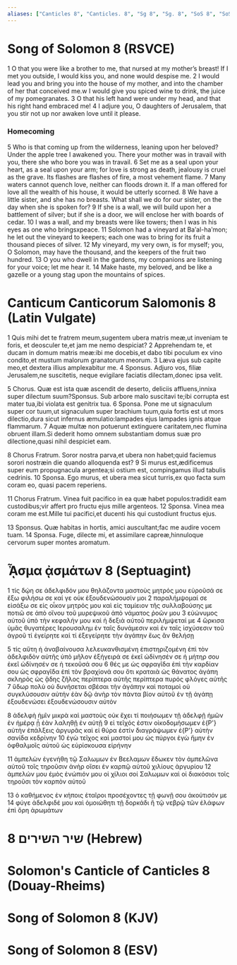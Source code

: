 ```yaml
---
aliases: ["Canticles 8", "Canticles. 8", "Sg 8", "Sg. 8", "SoS 8", "SoS. 8", "Song 8", "Song. 8"]
---
```



# Song of Solomon 8 (RSVCE)

1 O that you were like a brother to me, that nursed at my mother’s breast! If I met you outside, I would kiss you, and none would despise me.
2 I would lead you and bring you into the house of my mother, and into the chamber of her that conceived me.w I would give you spiced wine to drink, the juice of my pomegranates.
3 O that his left hand were under my head, and that his right hand embraced me!
4 I adjure you, O daughters of Jerusalem, that you stir not up nor awaken love until it please.
### Homecoming
5 Who is that coming up from the wilderness, leaning upon her beloved? Under the apple tree I awakened you. There your mother was in travail with you, there she who bore you was in travail.
6 Set me as a seal upon your heart, as a seal upon your arm; for love is strong as death, jealousy is cruel as the grave. Its flashes are flashes of fire, a most vehement flame.
7 Many waters cannot quench love, neither can floods drown it. If a man offered for love all the wealth of his house, it would be utterly scorned.
8 We have a little sister, and she has no breasts. What shall we do for our sister, on the day when she is spoken for?
9 If she is a wall, we will build upon her a battlement of silver; but if she is a door, we will enclose her with boards of cedar.
10 I was a wall, and my breasts were like towers; then I was in his eyes as one who bringsxpeace.
11 Solomon had a vineyard at Baʹal-haʹmon; he let out the vineyard to keepers; each one was to bring for its fruit a thousand pieces of silver.
12 My vineyard, my very own, is for myself; you, O Solomon, may have the thousand, and the keepers of the fruit two hundred.
13 O you who dwell in the gardens, my companions are listening for your voice; let me hear it.
14 Make haste, my beloved, and be like a gazelle or a young stag upon the mountains of spices.


# Canticum Canticorum Salomonis 8 (Latin Vulgate)

1 Quis mihi det te fratrem meum,sugentem ubera matris meæ,ut inveniam te foris, et deosculer te,et jam me nemo despiciat?
2 Apprehendam te, et ducam in domum matris meæ:ibi me docebis,et dabo tibi poculum ex vino condito,et mustum malorum granatorum meorum.
3 Læva ejus sub capite meo,et dextera illius amplexabitur me.
4 Sponsus. Adjuro vos, filiæ Jerusalem,ne suscitetis, neque evigilare faciatis dilectam,donec ipsa velit.

5 Chorus. Quæ est ista quæ ascendit de deserto, deliciis affluens,innixa super dilectum suum?Sponsus. Sub arbore malo suscitavi te;ibi corrupta est mater tua,ibi violata est genitrix tua.
6 Sponsa. Pone me ut signaculum super cor tuum,ut signaculum super brachium tuum,quia fortis est ut mors dilectio,dura sicut infernus æmulatio:lampades ejus lampades ignis atque flammarum.
7 Aquæ multæ non potuerunt extinguere caritatem,nec flumina obruent illam.Si dederit homo omnem substantiam domus suæ pro dilectione,quasi nihil despiciet eam.

8 Chorus Fratrum. Soror nostra parva,et ubera non habet;quid faciemus sorori nostræin die quando alloquenda est?
9 Si murus est,ædificemus super eum propugnacula argentea;si ostium est, compingamus illud tabulis cedrinis.
10 Sponsa. Ego murus, et ubera mea sicut turris,ex quo facta sum coram eo, quasi pacem reperiens.

11 Chorus Fratrum. Vinea fuit pacifico in ea quæ habet populos:tradidit eam custodibus;vir affert pro fructu ejus mille argenteos.
12 Sponsa. Vinea mea coram me est.Mille tui pacifici,et ducenti his qui custodiunt fructus ejus.

13 Sponsus. Quæ habitas in hortis, amici auscultant;fac me audire vocem tuam.
14 Sponsa. Fuge, dilecte mi, et assimilare capreæ,hinnuloque cervorum super montes aromatum.


# ᾎσμα ᾀσμάτων 8 (Septuagint)

1 τίς δῴη σε ἀδελφιδόν μου θηλάζοντα μαστοὺς μητρός μου εὑροῦσά σε ἔξω φιλήσω σε καί γε οὐκ ἐξουδενώσουσίν μοι
2 παραλήμψομαί σε εἰσάξω σε εἰς οἶκον μητρός μου καὶ εἰς ταμίειον τῆς συλλαβούσης με ποτιῶ σε ἀπὸ οἴνου τοῦ μυρεψικοῦ ἀπὸ νάματος ῥοῶν μου
3 εὐώνυμος αὐτοῦ ὑπὸ τὴν κεφαλήν μου καὶ ἡ δεξιὰ αὐτοῦ περιλήμψεταί με
4 ὥρκισα ὑμᾶς θυγατέρες Ιερουσαλημ ἐν ταῖς δυνάμεσιν καὶ ἐν ταῖς ἰσχύσεσιν τοῦ ἀγροῦ τί ἐγείρητε καὶ τί ἐξεγείρητε τὴν ἀγάπην ἕως ἂν θελήσῃ

5 τίς αὕτη ἡ ἀναβαίνουσα λελευκανθισμένη ἐπιστηριζομένη ἐπὶ τὸν ἀδελφιδὸν αὐτῆς ὑπὸ μῆλον ἐξήγειρά σε ἐκεῖ ὠδίνησέν σε ἡ μήτηρ σου ἐκεῖ ὠδίνησέν σε ἡ τεκοῦσά σου
6 θές με ὡς σφραγῖδα ἐπὶ τὴν καρδίαν σου ὡς σφραγῖδα ἐπὶ τὸν βραχίονά σου ὅτι κραταιὰ ὡς θάνατος ἀγάπη σκληρὸς ὡς ᾅδης ζῆλος περίπτερα αὐτῆς περίπτερα πυρός φλόγες αὐτῆς
7 ὕδωρ πολὺ οὐ δυνήσεται σβέσαι τὴν ἀγάπην καὶ ποταμοὶ οὐ συγκλύσουσιν αὐτήν ἐὰν δῷ ἀνὴρ τὸν πάντα βίον αὐτοῦ ἐν τῇ ἀγάπῃ ἐξουδενώσει ἐξουδενώσουσιν αὐτόν

8 ἀδελφὴ ἡμῖν μικρὰ καὶ μαστοὺς οὐκ ἔχει τί ποιήσωμεν τῇ ἀδελφῇ ἡμῶν ἐν ἡμέρᾳ ᾗ ἐὰν λαληθῇ ἐν αὐτῇ
9 εἰ τεῖχός ἐστιν οἰκοδομήσωμεν ἐ{P'} αὐτὴν ἐπάλξεις ἀργυρᾶς καὶ εἰ θύρα ἐστίν διαγράψωμεν ἐ{P'} αὐτὴν σανίδα κεδρίνην
10 ἐγὼ τεῖχος καὶ μαστοί μου ὡς πύργοι ἐγὼ ἤμην ἐν ὀφθαλμοῖς αὐτοῦ ὡς εὑρίσκουσα εἰρήνην

11 ἀμπελὼν ἐγενήθη τῷ Σαλωμων ἐν Βεελαμων ἔδωκεν τὸν ἀμπελῶνα αὐτοῦ τοῖς τηροῦσιν ἀνὴρ οἴσει ἐν καρπῷ αὐτοῦ χιλίους ἀργυρίου
12 ἀμπελών μου ἐμὸς ἐνώπιόν μου οἱ χίλιοι σοί Σαλωμων καὶ οἱ διακόσιοι τοῖς τηροῦσι τὸν καρπὸν αὐτοῦ

13 ὁ καθήμενος ἐν κήποις ἑταῖροι προσέχοντες τῇ φωνῇ σου ἀκούτισόν με
14 φύγε ἀδελφιδέ μου καὶ ὁμοιώθητι τῇ δορκάδι ἢ τῷ νεβρῷ τῶν ἐλάφων ἐπὶ ὄρη ἀρωμάτων


# 8 שיר השירים (Hebrew)


# Solomon's Canticle of Canticles 8 (Douay-Rheims)


# Song of Solomon 8 (KJV)


# Song of Solomon 8 (ESV)

